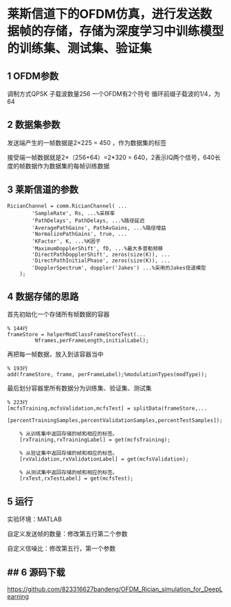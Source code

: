 # 莱斯信道下的OFDM仿真，进行发送数据帧的存储，存储为深度学习中训练模型的训练集、测试集、验证集

## 1 OFDM参数

调制方式QPSK
子载波数量256
一个OFDM有2个符号
循环前缀子载波的1/4，为64

## 2 数据集参数

发送端产生的一帧数据是2×225 = 450 ，作为数据集的标签

接受端一帧数据就是2×（256+64）=2*320 = 640，2表示IQ两个信号，640长度的帧数据作为数据集的每帧训练数据
## 3 莱斯信道的参数

```
RicianChannel = comm.RicianChannel( ...
        'SampleRate', Rs, ...%采样率
        'PathDelays', PathDelays, ...%路径延迟
        'AveragePathGains', PathAvGains, ...%路径增益
        'NormalizePathGains', true, ...
        'KFactor', K, ...%K因子
        'MaximumDopplerShift', fD, ...%最大多普勒频移
        'DirectPathDopplerShift', zeros(size(K)), ...
        'DirectPathInitialPhase', zeros(size(K)), ...
        'DopplerSpectrum', doppler('Jakes') ...%采用的Jakes信道模型
    );

```
## 4 数据存储的思路

首先初始化一个存储所有帧数据的容器

```
% 144行
frameStore = helperModClassFrameStoreTest(...
         Nframes,perFrameLength,initialLabel);
```

再把每一帧数据，放入到该容器当中

```
% 193行
add(frameStore, frame, perFrameLabel);%modulationTypes(modType));
```

最后划分容器里所有数据分为训练集、验证集、测试集

```
% 223行
[mcfsTraining,mcfsValidation,mcfsTest] = splitData(frameStore,...
    [percentTrainingSamples,percentValidationSamples,percentTestSamples]);
    
    % 从训练集中返回存储的帧和相应的标签。
    [rxTraining,rxTrainingLabel] = get(mcfsTraining);
    
    % 从验证集中返回存储的帧和相应的标签。
    [rxValidation,rxValidationLabel] = get(mcfsValidation);

    % 从测试集中返回存储的帧和相应的标签。
    [rxTest,rxTestLabel] = get(mcfsTest);
```

## 5 运行

实验环境：MATLAB 

自定义发送帧的数量：修改第五行第二个参数

自定义信噪比：修改第五行，第一个参数



## ## 6 源码下载
https://github.com/823316627bandeng/OFDM_Rician_simulation_for_DeepLearning

